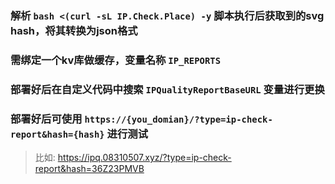 
### 解析 `bash <(curl -sL IP.Check.Place) -y` 脚本执行后获取到的svg hash，将其转换为json格式

### 需绑定一个kv库做缓存，变量名称 `IP_REPORTS`

### 部署好后在自定义代码中搜索 `IPQualityReportBaseURL` 变量进行更换

### 部署好后可使用 `https://{you_domian}/?type=ip-check-report&hash={hash}` 进行测试
> 比如: https://ipq.08310507.xyz/?type=ip-check-report&hash=36Z23PMVB